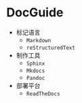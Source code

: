 # DocGuide

* 标记语言
    * `Markdown`
    * `reStructuredText`
* 制作工具
    * `Sphinx`
    * `Mkdocs`
    * `Pandoc`
* 部署平台
    * `ReadTheDocs`